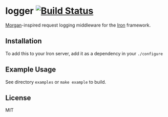logger [![Build Status](https://travis-ci.org/iron/logger.svg?branch=master)](https://travis-ci.org/iron/logger)
======

[Morgan](https://github.com/expressjs/morgan)-inspired request logging middleware for the [Iron](https://github.com/iron/iron) framework.

## Installation

To add this to your Iron server, add it as a dependency in your `./configure`


## Example Usage

See directory `examples` or `make example` to build.

## License

MIT